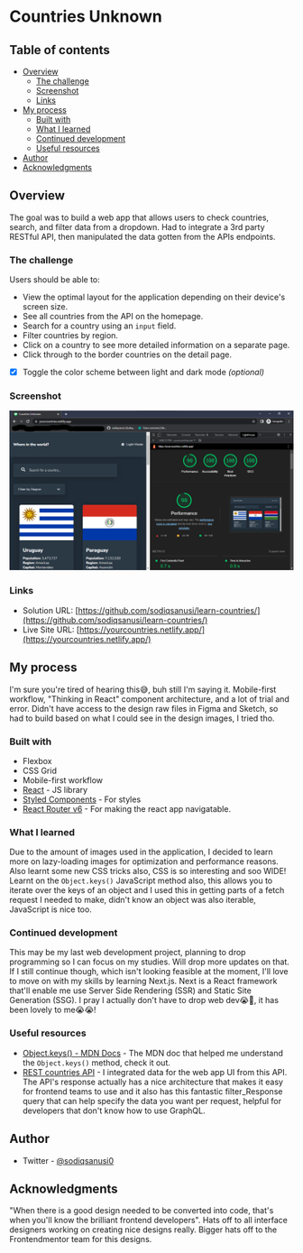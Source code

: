 # Countries Unknown

## Table of contents

- [Overview](#overview)
  - [The challenge](#the-challenge)
  - [Screenshot](#screenshot)
  - [Links](#links)
- [My process](#my-process)
  - [Built with](#built-with)
  - [What I learned](#what-i-learned)
  - [Continued development](#continued-development)
  - [Useful resources](#useful-resources)
- [Author](#author)
- [Acknowledgments](#acknowledgments)

## Overview
The goal was to build a web app that allows users to check countries, search, and filter data from a dropdown. Had to integrate a 3rd party RESTful API, then manipulated the data gotten from the APIs endpoints. 

### The challenge
Users should be able to:

- View the optimal layout for the application depending on their device's screen size.
- See all countries from the API on the homepage.
- Search for a country using an `input` field.
- Filter countries by region.
- Click on a country to see more detailed information on a separate page.
- Click through to the border countries on the detail page.
- [x] Toggle the color scheme between light and dark mode _(optional)_ 

### Screenshot
![](./screenshot.png)

### Links
- Solution URL: [https://github.com/sodiqsanusi/learn-countries/](https://github.com/sodiqsanusi/learn-countries/)
- Live Site URL: [https://yourcountries.netlify.app/](https://yourcountries.netlify.app/)

## My process
I'm sure you're tired of hearing this😅, buh still I'm saying it. Mobile-first workflow, "Thinking in React" component architecture, and a lot of trial and error. Didn't have access to the design raw files in Figma and Sketch, so had to build based on what I could see in the design images, I tried tho.

### Built with
- Flexbox
- CSS Grid
- Mobile-first workflow
- [React](https://reactjs.org/) - JS library
- [Styled Components](https://styled-components.com/) - For styles
- [React Router v6](https://reactrouter.com/) - For making the react app navigatable.

### What I learned
Due to the amount of images used in the application, I decided to learn more on lazy-loading images for optimization and performance reasons. Also learnt some new CSS tricks also, CSS is so interesting and soo WIDE! 
Learnt on the `Object.keys()` JavaScript method also, this allows you to iterate over the keys of an object and I used this in getting parts of a fetch request I needed to make, didn't know an object was also iterable, JavaScript is nice too.

### Continued development
This may be my last web development project, planning to drop programming so I can focus on my studies. Will drop more updates on that.
If I still continue though, which isn't looking feasible at the moment, I'll love to move on with my skills by learning Next.js. Next is a React framework that'll enable me use Server Side Rendering (SSR) and Static Site Generation (SSG). I pray I actually don't have to drop web dev😭🥺, it has been lovely to me😭😭!

### Useful resources
- [Object.keys() - MDN Docs](https://developer.mozilla.org/en-US/docs/Web/JavaScript/Reference/Global_Objects/Object/keys) - The MDN doc that helped me understand the `Object.keys()` method, check it out.
- [REST countries API](https://restcountries.com/) - I integrated data for the web app UI from this API. The API's response actually has a nice architecture that makes it easy for frontend teams to use and it also has this fantastic filter_Response query that can help specify the data you want per request, helpful for developers that don't know how to use GraphQL. 

## Author
- Twitter - [@sodiqsanusi0](https://www.twitter.com/sodiqsanusi0)

## Acknowledgments
"When there is a good design needed to be converted into code, that's when you'll know the brilliant frontend developers". Hats off to all interface designers working on creating nice designs really. Bigger hats off to the Frontendmentor team for this designs.
